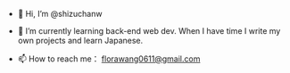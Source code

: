 - 👋 Hi, I’m @shizuchanw
<!---- - 👀 I’m interested in ...--->
- 🌱 I’m currently learning back-end web dev. When I have time I write my own projects and learn Japanese.
<!---- 💞️ I’m looking to collaborate on ...--->
- 📫 How to reach me： florawang0611@gmail.com

<!---
shizuchanw/shizuchanw is a ✨ special ✨ repository because its `README.md` (this file) appears on your GitHub profile.
You can click the Preview link to take a look at your changes.
--->

